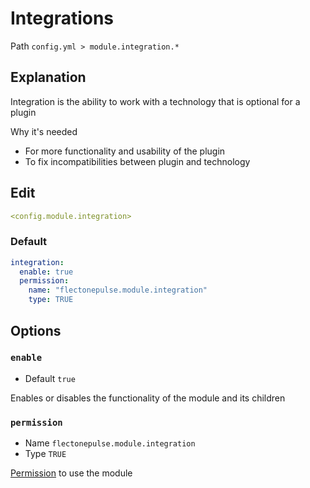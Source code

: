 # Integrations
Path `config.yml > module.integration.*`

## Explanation
Integration is the ability to work with a technology that is optional for a plugin

Why it's needed
- For more functionality and usability of the plugin
- To fix incompatibilities between plugin and technology

## Edit
```yaml
<config.module.integration>
```

### Default
```yaml
integration:
  enable: true
  permission:
    name: "flectonepulse.module.integration"
    type: TRUE
```

## Options

### `enable`
- Default `true`

Enables or disables the functionality of the module and its children

### `permission`
- Name `flectonepulse.module.integration`
- Type `TRUE`

[Permission](/en/config/module/#explanation) to use the module